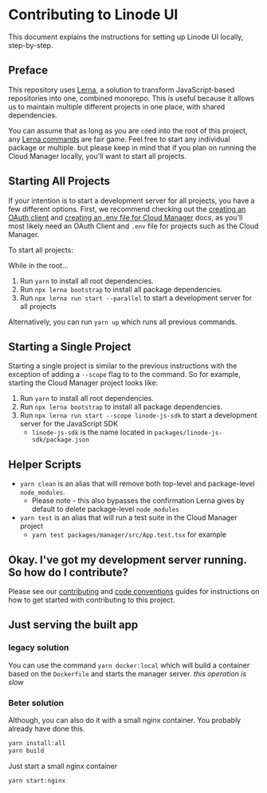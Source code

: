 # Contributing to Linode UI

This document explains the instructions for setting up Linode UI locally, step-by-step. 

## Preface

This repository uses [Lerna](https://lerna.js.org/), a solution to transform JavaScript-based repositories
into one, combined monorepo. This is useful because it allows us to maintain multiple different projects in one place, with shared dependencies.

You can assume that as long as you are `cd`ed into the root of this project, any [Lerna commands](https://github.com/lerna/lerna/tree/master/commands) are fair game. Feel free to start any individual package or multiple. but please keep in mind that if you plan on running the Cloud Manager locally, you'll want to start all projects.

## Starting All Projects

If your intention is to start a development server for all projects, you have a few different options. First, we recommend checking out the [creating an OAuth client](./CREATE_CLIENT.md) and [creating an .env file for Cloud Manager](./CLOUD.md) docs, as you'll most likely need an OAuth Client and `.env` file for projects such as the Cloud Manager.

To start all projects:

While in the root...
1. Run `yarn` to install all root dependencies.
2. Run `npx lerna bootstrap` to install all package dependencies.
3. Run `npx lerna run start --parallel` to start a development server for all projects

Alternatively, you can run `yarn up` which runs all previous commands.

## Starting a Single Project

Starting a single project is similar to the previous instructions with the exception of adding a `--scope` flag to to the command. So for example, starting the Cloud Manager project looks like:

1. Run `yarn` to install all root dependencies.
2. Run `npx lerna bootstrap` to install all package dependencies.
3. Run `npx lerna run start --scope linode-js-sdk` to start a development server for the JavaScript SDK
   * `linode-js-sdk` is the name located in `packages/linode-js-sdk/package.json`

## Helper Scripts

* `yarn clean` is an alias that will remove both top-level and package-level `node_modules`.
  * Please note - this also bypasses the confirmation Lerna gives by default to delete package-level `node_modules`
* `yarn test` is an alias that will run a test suite in the Cloud Manager project
  * `yarn test packages/manager/src/App.test.tsx` for example

## Okay. I've got my development server running. So how do I contribute?

Please see our [contributing](./CONTRIBUTING.md) and [code conventions](./CODE_CONVENTIONS.md) guides for instructions on how to get started with contributing to this project.


## Just serving the built app
### legacy solution
You can use the command `yarn docker:local` which will build a container based on the `Dockerfile` and starts the manager server. *this operation is slow*

### Beter solution
Although, you can also do it with a small nginx container.
You probably already have done this.
```bash
yarn install:all
yarn build
```
Just start a small nginx container
```bash
yarn start:nginx
```